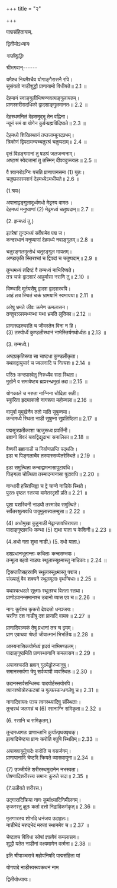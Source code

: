 +++
title = "२"

+++

पाद्मसंहितायाम्.

द्वितीयोऽध्यायः

*नाडीशुद्धिः*

श्रीभगवान्------

यमैश्च नियमैश्चैव योगाङ्गैरासनै रपि।  
सुसंयतो नाडीशुद्धौ प्राणायामो विधीयते॥ 2.1 ॥

देहमानं स्वाङ्गुलीभिष्षण्णवत्यङ्गुलायतम्।  
प्राणश्शरीरादधिको द्वादशाङ्गुलमानतः॥ 2.2 ॥

देहस्थमनिलं देहसमुद्भू तेन वह्निना।  
न्यूनं समं वा योगेन कुर्वन्प्रह्मविदिष्यते॥ 2.3 ॥

देहमध्ये शिखिस्थानं तप्तजाम्बूनदप्रभम्।  
त्रिकोणं द्विपदामन्यच्चतुरश्रं चतुष्पदाम्॥ 2.4 ॥

वृत्तं विहङ्गमानां तु षडश्रं जलजन्मनाम्।  
अष्टाश्रं स्वेदजानां तु तस्मिन् दीपवदुज्ज्वलः॥ 2.5 ॥

वै श्वानरोऽग्निः पचति प्राणापानसमा (1) युतः।  
चतुष्प्रकारमशनं देहमध्येऽभधीयते॥ 2.6 ॥

(1.श्रयः)

अपानाद्वङ्गुलादूर्ध्वमधो मेढ्रस्य वामतः।  
देहमध्यं मनुष्याणां (2) मेढ्रमध्यं चतुष्पदाम्॥ 2.7 ॥

(2. हृन्मध्यं तु.)

इतरेषां तुन्दमध्यं सर्वेषामेव पद्म ज।  
कन्दस्धानं मनुष्याणां देहमध्ये नवाङ्गुलम्॥ 2.8 ॥

चतुरङ्गलमुत्सेधं चतुरङ्गुल मायतम्।  
अण्डाकृति स्तिरश्चां च द्विपदां च चतुष्पदाम्॥ 2.9 ॥

तुन्धमध्यं तदिष्टं वै तन्मध्यं नाभिरिष्यते।  
तत्र चक्रं द्वादशारं आहूर्मासा नराणि तु॥ 2.10 ॥

विष्ण्वादि मूर्तयसैषु द्वादश द्वादशस्वपि।  
आहं तत्र स्थितं चक्रं भ्रामयामि स्वमायया॥ 2.11 ॥

अरेषु भ्रमते जीवः क्रमेण कमलासन।  
तन्तुपञ्ञरमध्यप्था यथा भ्रमति लूतिका॥ 2.12 ॥

प्राणारूढश्चरति च जीवस्तेन विना न हि।  
(3) तस्योर्ध्वे कुण्डलीस्थानं नाभेस्तिर्यगथोर्ध्वतः॥ 2.13 ॥

(3. तन्मध्ये.)

अष्टप्रकृतिरूपा सा चाष्टधा कुण्डलीकृता।  
यथावद्वायुचारं च ज्वलनादि च नित्यशः॥ 2.14 ॥

परितः कन्दपाश्वेतु निरुध्यैव सदा स्थिता।  
मुखेनै व समावेष्ट्य ब्रह्मरन्ध्रमुखं तदा॥ 2.15 ॥

योगकाले च मरुता नाग्निना चोदिता सती।  
स्फुरिता हृदयाकाशे नागरूपा महोज्वला॥ 2.16 ॥

वायुर्वा युमुखेनैव ततो याति सुषुम्नया।  
कन्दमध्ये स्थिता नाडी सुषुम्ना सुप्रतिष्ठिता॥ 2.17 ॥

पद्मसूत्रप्रतीकाशा ऋजुरूध्व प्रवर्तिनी।  
ब्रह्मणो विवरं यावद्विद्युदाभा सनालिका॥ 2.18 ॥

वैष्णवी ब्रह्मनाडी च निर्वाणप्राप्ति पद्थतिः।  
इडा च पिङ्गलाचैव तस्यास्सव्येतरेस्थिते॥ 2.19 ॥

इडा समुत्थिता कन्दाद्वामनासापुटावधि।  
पिङ्गला चोत्थिता तस्मादन्यनासा पुटावधि॥ 2.20 ॥

गान्धारी हस्तिजिह्वा च द्वे चान्ये नाडिके स्थिते।  
पुरतः वृष्ठत स्तस्या वामेतरदृशौ प्रति॥ 2.21 ॥

पूशा यशस्विनी नाड्यौ तस्मादेव समुत्थिते।  
सर्वेतरश्रुत्यवधि पायुमूलात्त्वलम्बुसा॥ 2.22 ॥

(4) अधोमुखा कुहूनाडी मेढ्रान्तावधिरायता।  
पादाङ्गुष्ठावधिः कन्था (5) द्यथा याता च केशिनी॥ 2.23 ॥

(4.अधो गता शुभा नाडी.) (5. दधो याता.)

दशप्रधानभूतान्ताः कथिताः कन्दसम्भवाः।  
तन्मूला बहवो नाड्यः स्थूलास्सूक्ष्मास्तु नाडिकाः॥ 2.24 ॥

द्विसप्ततिसहस्राणि स्थूलास्सूक्ष्मास्तु पद्मज।  
संख्यातुं वैव शक्यनै स्थूलमूलाः वृथग्विधाः॥ 2.25 ॥

यथाश्वत्धदले सूक्ष्माः स्थूलश्च वितता स्तथा।  
प्राणोऽपानन्समानश्च उदानो व्यास एव च॥ 2.26 ॥

नागः कूर्वश्च कृकरो देवदत्तो धनञ्जयः।  
चरन्ति दश नाडीषु दश प्राणादि वायवः॥ 2.27 ॥

प्राणादिपञ्चकं तेषु प्रधानां तत्र च द्वयम्।  
प्राण एवाथवा श्रेष्ठो जीवात्मानं भिभर्तियः॥ 2.28 ॥

आस्यनासिकयोर्मध्यं हृदयं नाभिमण्‍डलम्।  
पादाङ्गुष्ठमिति प्राणस्थानानि कमलासन॥ 2.29 ॥

अपानश्चरति ब्रह्मन् गुदमेढ्रोरुजानुषु।  
समानस्सर्वगा त्रेषु सर्वव्यापी व्यवस्थितः॥ 2.30 ॥

उदानस्सर्वसन्धिस्थः पादयोर्हस्तयोरपि।  
व्यानश्श्रोत्रोरुकट्यां च गुल्फस्कन्धगलेषु च॥ 2.31 ॥

नागादिवायवः पञ्च त्वगस्थ्यादिषु संस्थिताः।  
तुन्दस्थं जलमन्नं च (6) रसनाग्नि समिकृता॥ 2.32 ॥

(6. रसानि च समिकृतम्.)

तुन्दमध्यगतः प्राणान्तानि कुर्यात्पृथक्पृथक्।  
इत्यादिचेष्टया प्राणः करोति वपुषि स्थितिम्॥ 2.33 ॥

अपानवायुर्मूत्रादेः करोति च वसर्जनम्।  
प्राणापानादि चेष्टदि क्रियते व्यासवायुना॥ 2.34 ॥

(7) उज्जीर्यते शरीरस्थमुदानेन नभस्वता।  
पोषणादिशरीरस्य समानः कुरुते सदा॥ 2.35 ॥

(7.उन्नीयते शरीरस.)

उद्गारादिक्रिया नागः कूर्माक्ष्यादिनिमीलनम्।  
कृकरस्तु क्षुतः कर्ता दत्तो निद्रादिकर्मकृत्॥ 2.36 ॥

मृतगात्रस्य शोभदि धनंजय उदाहृतः।  
नाडीभेदं मरुद्भेदं मरुतां स्थानमेव च॥ 2.37 ॥

चेष्टाश्च विविधा स्तेषां ज्ञात्वैवं कमलासन।  
शुद्धौ यतेत नाडीनां वक्ष्यमाणेन वर्त्मना॥ 2.38 ॥

इति श्रीपाञ्चरात्रे महोपनिषदि पाद्मसंहिता यां

योगपादे नाडीस्वरूपकथनं नाम

द्वितीयोध्यायः।
